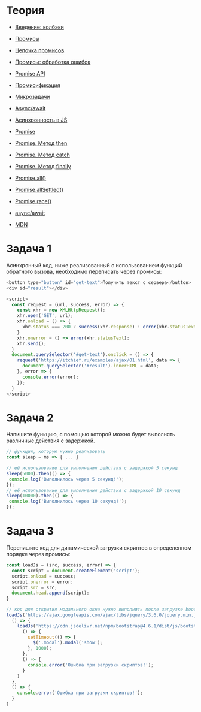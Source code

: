 # Теория

- [Введение: колбэки](https://learn.javascript.ru/callbacks)
- [Промисы](https://learn.javascript.ru/promise-basics)
- [Цепочка промисов](https://learn.javascript.ru/promise-chaining)
- [Промисы: обработка ошибок](https://learn.javascript.ru/promise-error-handling)
- [Promise API](https://learn.javascript.ru/promise-api)
- [Промисификация](https://learn.javascript.ru/promisify)

- [Микрозадачи](https://learn.javascript.ru/microtask-queue)
- [Async/await](https://learn.javascript.ru/async-await)
- [Асинхронность в JS](https://doka.guide/js/async-in-js/)
- [Promise](https://doka.guide/js/promise/)
- [Promise. Метод then](https://doka.guide/js/promise-then/)

- [Promise. Метод catch](https://doka.guide/js/promise-catch/)
- [Promise. Метод finally](https://doka.guide/js/promise-finally/)
- [Promise.all()](https://doka.guide/js/promise-all/)

- [Promise.allSettled()](https://doka.guide/js/promise-allsettled/)
- [Promise.race()](https://doka.guide/js/promise-race/)

- [async/await](https://doka.guide/js/async-await/)
- [MDN](https://developer.mozilla.org/ru/docs/Web/JavaScript/Reference/Global_Objects/Promise)



# Задачa 1

Асинхронный код, ниже реализованный с использованием функций обратного вызова, необходимо переписать через промисы:

```javascript
<button type="button" id="get-text">Получить текст с сервера</button>
<div id="result"></div>

<script>
  const request = (url, success, error) => {
    const xhr = new XMLHttpRequest();
    xhr.open('GET', url);
    xhr.onload = () => {
      xhr.status === 200 ? success(xhr.response) : error(xhr.statusText);
    }
    xhr.onerror = () => error(xhr.statusText);
    xhr.send();
  }
  document.querySelector('#get-text').onclick = () => {
    request('https://itchief.ru/examples/ajax/01.html', data => {
      document.querySelector('#result').innerHTML = data;
    }, error => {
      console.error(error);
    });
  }
</script>
```

# Задача 2

 Напишите функцию, с помощью которой можно будет выполнять различные действия с задержкой.

 ```javascript
 // функция, которую нужно реализовать
const sleep = ms => { ... }

// её использование для выполнения действия с задержкой 5 секунд
sleep(5000).then(() => {
  console.log('Выполнилось через 5 секунд!');
});
// её использование для выполнения действия с задержкой 10 секунд
sleep(10000).then(() => {
  console.log('Выполнилось через 10 секунд!');
});
 ```


# Задача 3

Перепишите код для динамической загрузки скриптов в определенном порядке через промисы:
```javascript
const loadJs = (src, success, error) => {
  const script = document.createElement('script');
  script.onload = success;
  script.onerror = error;
  script.src = src;
  document.head.append(script);
}

// код для открытия модального окна нужно выполнить после загрузке bootstrap.bundle.min.js, а bootstrap.bundle.min.js следует загрузить только после загрузки jquery.min.js
loadJs('https://ajax.googleapis.com/ajax/libs/jquery/3.6.0/jquery.min.js',
  () => {
    loadJs('https://cdn.jsdelivr.net/npm/bootstrap@4.6.1/dist/js/bootstrap.bundle.min.js',
      () => {
        setTimeout(() => {
          $('.modal').modal('show');
        }, 1000);
      },
      () => {
        console.error('Ошибка при загрузки скриптов!');
      }
    )
  },
  () => {
    console.error('Ошибка при загрузки скриптов!');
  }
)
```
